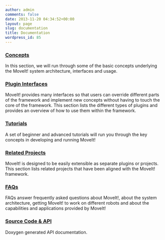 ```yaml
---
author: admin
comments: false
date: 2013-11-20 04:34:52+00:00
layout: page
slug: documentation
title: Documentation
wordpress_id: 85
---
```


### [Concepts](concepts)

In this section, we will run through some of the basic concepts underlying the MoveIt! system architecture, interfaces and usage.

### [Plugin Interfaces](plugins)

MoveIt! provides many interfaces so that users can override different parts of
the framework and implement new concepts without having to touch the core of
the framework. This section lists the different types of plugins and provides
an overview of how to use them within the framework.

### [Tutorials](http://docs.ros.org/indigo/api/moveit_tutorials/html/)

A set of beginner and advanced tutorials will run you through the key concepts in developing and running MoveIt!

### [Related Projects](related_projects)
MoveIt! is designed to be easily extensible as separate plugins or projects. This section lists related projects that have been aligned with the MoveIt! framework.

### [FAQs](faqs)

FAQs answer frequently asked questions about MoveIt!, about the system architecture, getting MoveIt! to work on different robots and about the capabilities and applications provided by MoveIt!

### [Source Code & API](/documentation/source-code-api/)

Doxygen generated API documentation.
